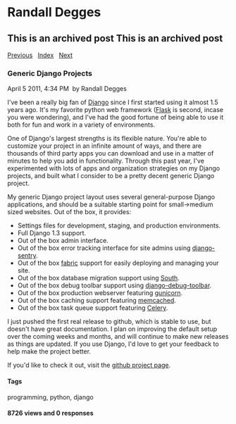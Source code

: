 # Randall Degges

## This is an archived post This is an archived post

[Previous][]   [Index][]   [Next][]

### Generic Django Projects

April 5 2011, 4:34 PM  by Randall Degges

I've been a really big fan of [Django][] since I first started using it almost
1.5 years ago. It's my favorite python web framework ([Flask][] is second,
incase you were wondering), and I've had the good fortune of being able to use
it both for fun and work in a variety of environments.

One of Django's largest strengths is its flexible nature. You're able to
customize your project in an infinite amount of ways, and there are thousands of
third party apps you can download and use in a matter of minutes to help you add
in functionality. Through this past year, I've experimented with lots of apps
and organization strategies on my Django projects, and built what I consider to
be a pretty decent generic Django project.

My generic Django project layout uses several general-purpose Django
applications, and should be a suitable starting point for small-\>medium sized
websites. Out of the box, it provides:

-   Settings files for development, staging, and production environments.
-   Full Django 1.3 support.
-   Out of the box admin interface.
-   Out of the box error tracking interface for site admins using
    [django-sentry][].
-   Out of the box [fabric][] support for easily deploying and managing your
    site.
-   Out of the box database migration support using [South][].
-   Out of the box debug toolbar support using [django-debug-toolbar][].
-   Out of the box production webserver featuring [gunicorn][].
-   Out of the box caching support featuring [memcached][].
-   Out of the box task queue support featuring [Celery][].

I just pushed the first real release to github, which is stable to use, but
doesn't have great documentation. I plan on improving the default setup over the
coming weeks and months, and will continue to make new releases as things are
updated. If you use Django, I'd love to get your feedback to help make the
project better.

If you'd like to check it out, visit the [github project page][].

#### Tags

programming, python, django

#### 8726 views and 0 responses

  [Previous]: ../../../posts/2011/04/simple-continuous-integration-deployment-with.html
  [Index]: ../../../index-5.html
  [Next]: ../../../posts/2011/04/building-a-better-body.html
  [Django]: http://www.djangoproject.com/ "Django"
  [Flask]: http://flask.pocoo.org/ "Flask"
  [django-sentry]: https://github.com/dcramer/django-sentry "django-sentry"
  [fabric]: http://docs.fabfile.org/en/1.0.1/index.html "fabric"
  [South]: http://south.aeracode.org/ "South"
  [django-debug-toolbar]: https://github.com/robhudson/django-debug-toolbar
    "django-debug-toolbar"
  [gunicorn]: http://gunicorn.org/ "gunicorn"
  [memcached]: http://www.tummy.com/Community/software/python-memcached/
    "python-memcached"
  [Celery]: http://celeryproject.org/ "Celery"
  [github project page]: https://github.com/rdegges/django_project
    "django_project"
